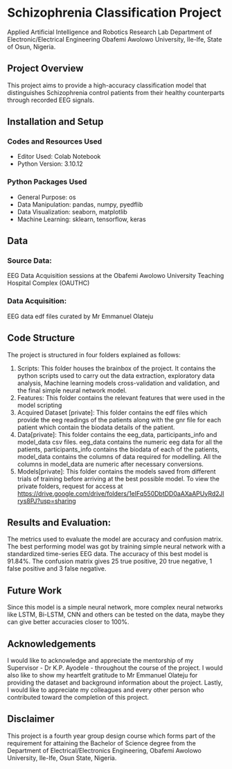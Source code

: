 # Schizophrenia Classification Project
Applied Artificial Intelligence and Robotics Research Lab
Department of Electronic/Electrical Engineering
Obafemi Awolowo University, Ile-Ife, State of Osun, Nigeria.  




## Project Overview
This project aims to provide a high-accuracy classification model that distinguishes Schizophrenia control patients from their healthy counterparts through recorded EEG signals.

## Installation and Setup
### Codes and Resources Used
- Editor Used: Colab Notebook
- Python Version: 3.10.12
### Python Packages Used
- General Purpose: os
- Data Manipulation: pandas, numpy, pyedflib
- Data Visualization: seaborn, matplotlib
- Machine Learning: sklearn, tensorflow, keras

## Data
### Source Data: 
EEG Data Acquisition sessions at the Obafemi Awolowo University Teaching Hospital Complex (OAUTHC)

### Data Acquisition:
EEG data edf files curated by Mr Emmanuel Olateju

## Code Structure
The project is structured in four folders explained as follows:
1. Scripts: This folder houses the brainbox of the project. It contains the python scripts used to carry out the data extraction, exploratory data analysis, Machine learning models cross-validation and validation, and the final simple neural network model.
2. Features: This folder contains the relevant features that were used in the model scripting
3. Acquired Dataset [private]: This folder contains the edf files which provide the eeg readings of the patients along with the gnr file for each patient which contain the biodata details of the patient.
4. Data[private]: This folder contains the eeg_data, participants_info and model_data csv files. eeg_data contains the numeric eeg data for all the patients, participants_info contains the biodata of each of the patients, model_data contains the columns of data required for modelling. All the columns in model_data are numeric after necessary conversions.
5. Models[private]: This folder contains the models saved from different trials of training before arriving at the best possible model.
To view the private folders, request for access at https://drive.google.com/drive/folders/1eIFq550DbtDD0aAXaAPUyRd2Jlrys8PJ?usp=sharing 

## Results and Evaluation:
The metrics used to evaluate the model are accuracy and confusion matrix. The best performing model was got by training simple neural network with a standardized time-series EEG data. The accuracy of this best model is 91.84%. The confusion matrix gives 25 true positive, 20 true negative, 1 false positive and 3 false negative.

## Future Work
Since this model is a simple neural network, more complex neural networks like LSTM, Bi-LSTM, CNN and others can be tested on the data, maybe they can give better accuracies closer to 100%.

## Acknowledgements
I would like to acknowledge and appreciate the mentorship of my Supervisor - Dr K.P. Ayodele -  throughout the course of the project. I would also like to show my heartfelt gratitude to Mr Emmanuel Olateju for providing the dataset and background information about the project. Lastly, I would like to appreciate my colleagues and every other person who contributed toward the completion of this project.

## Disclaimer
This project is a fourth year group design course which forms part of the requirement for attaining the Bachelor of Science degree from the Department of Electrical/Electronics Engineering, Obafemi Awolowo University, Ile-Ife, Osun State, Nigeria.
